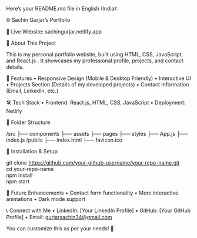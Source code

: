 Here’s your README.md file in English (India):

🌐 Sachin Gurjar’s Portfolio

📌 Live Website: sachingurjar.netlify.app

📖 About This Project

This is my personal portfolio website, built using HTML, CSS, JavaScript, and React.js . It showcases my professional profile, projects, and contact details.

🚀 Features
	•	Responsive Design (Mobile & Desktop Friendly)
	•	Interactive UI
	•	Projects Section (Details of my developed projects)
	•	Contact Information (Email, LinkedIn, etc.)

🛠️ Tech Stack
	•	Frontend: React.js, HTML, CSS, JavaScript
	•	Deployment: Netlify

📂 Folder Structure

/src
  ├── components
  ├── assets
  ├── pages
  ├── styles
  ├── App.js
  ├── index.js
/public
  ├── index.html
  ├── favicon.ico

🔧 Installation & Setup

git clone https://github.com/your-github-username/your-repo-name.git  
cd your-repo-name  
npm install  
npm start  

🎯 Future Enhancements
	•	Contact form functionality
	•	More interactive animations
	•	Dark mode support

📞 Connect with Me
	•	LinkedIn: [Your LinkedIn Profile]
	•	GitHub: [Your GitHub Profile]
	•	Email: gurjarsachin34@gmail.com

You can customize this as per your needs! 🚀